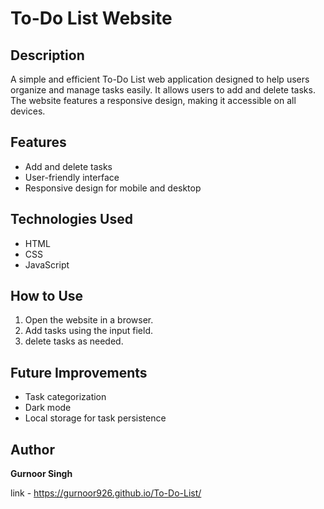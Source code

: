 # To-Do List Website

## Description
A simple and efficient To-Do List web application designed to help users organize and manage tasks easily. It allows users to add and delete tasks. The website features a responsive design, making it accessible on all devices.

## Features
- Add and delete tasks
- User-friendly interface
- Responsive design for mobile and desktop

## Technologies Used
- HTML
- CSS
- JavaScript

## How to Use
1. Open the website in a browser.
2. Add tasks using the input field.
3. delete tasks as needed.

## Future Improvements
- Task categorization
- Dark mode
- Local storage for task persistence

## Author
**Gurnoor Singh**

link - https://gurnoor926.github.io/To-Do-List/
